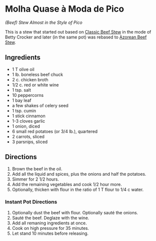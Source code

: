 [passover]: ../indices/passover.html
[Instant Pot]: ../indices/instantPot.html

# Molha Quase à Moda de Pico

*(Beef) Stew Almost in the Style of Pico*

This is a stew that started out based on [Classic Beef Stew](http://www.bettycrocker.com/recipes/classic-beef-stew/38aa1b3f-3f9b-44d8-a9c6-2f4e879613de) in the mode of Betty Crocker and later (in the same pot) was rebased to [Azorean Beef Stew](http://www.easyportugueserecipes.com/azorean-beef-stew-molha-de-pico/).

## Ingredients

* 1 T olive oil
* 1 lb. boneless beef chuck
* 2 c. chicken broth
* 1/2 c. red or white wine
* 1 tsp. salt
* 10 peppercorns
* 1 bay leaf
* a few shakes of celery seed
* 1 tsp. cumin
* 1 stick cinnamon
* 1-3 cloves garlic
* 1 onion, diced
* 6 small red potatoes (or 3/4 lb.), quartered
* 2 carrots, sliced
* 3 parsnips, sliced

## Directions

1. Brown the beef in the oil.
2. Add all the liquid and spices, plus the onions and half the potatoes.
3. Simmer for 2 1/2 hours.
4. Add the remaining vegetables and cook 1/2 hour more.
5. Optionally, thicken with flour in the ratio of 1 T flour to 1/4 c water.

### Instant Pot Directions

1. Optionally dust the beef with flour.  Optionally sauté the onions.
2. Sauté the beef.  Deglaze with the wine.
3. Add all remaning ingredients at once.
4. Cook on high pressure for 35 minutes. 
5. Let stand 10 minutes before releasing.

